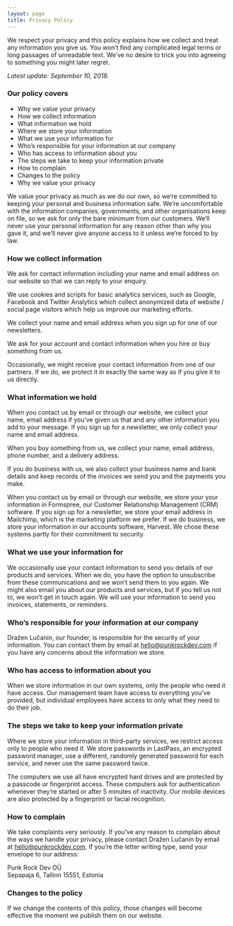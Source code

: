 ```yaml
---
layout: page
title: Privacy Policy
---
```


We respect your privacy and this policy explains how we collect and treat any information you give us. You won’t find any complicated legal terms or long passages of unreadable text. We’ve no desire to trick you into agreeing to something you might later regret.

*Latest update: September 10, 2018.*

### Our policy covers

- Why we value your privacy
- How we collect information
- What information we hold
- Where we store your information
- What we use your information for
- Who’s responsible for your information at our company
- Who has access to information about you
- The steps we take to keep your information private
- How to complain
- Changes to the policy
- Why we value your privacy

We value your privacy as much as we do our own, so we’re committed to keeping your personal and business information safe. We’re uncomfortable with the information companies, governments, and other organisations keep on file, so we ask for only the bare minimum from our customers. We’ll never use your personal information for any reason other than why you gave it, and we’ll never give anyone access to it unless we’re forced to by law.

### How we collect information

We ask for contact information including your name and email address on our website so that we can reply to your enquiry.

We use cookies and scripts for basic analytics services, such as Google, Facebook and Twitter Analytics which collect anonymized data of website / social page visitors which help us improve our marketing efforts.

We collect your name and email address when you sign up for one of our newsletters.

We ask for your account and contact information when you hire or buy something from us.

Occasionally, we might receive your contact information from one of our partners. If we do, we protect it in exactly the same way as if you give it to us directly.

### What information we hold

When you contact us by email or through our website, we collect your name, email address if you’ve given us that and any other information you add to your message.
If you sign up for a newsletter, we only collect your name and email address.

When you buy something from us, we collect your name, email address, phone number, and a delivery address.

If you do business with us, we also collect your business name and bank details and keep records of the invoices we send you and the payments you make.

When you contact us by email or through our website, we store your your information in Formspree, our Customer Relationship Management (CRM) software. If you sign up for a newsletter, we store your email address in Mailchimp, which is the marketing platform we prefer. If we do business, we store your information in our accounts software, Harvest. We chose these systems partly for their commitment to security.

### What we use your information for

We occasionally use your contact information to send you details of our products and services. When we do, you have the option to unsubscribe from these communications and we won’t send them to you again. We might also email you about our products and services, but if you tell us not to, we won’t get in touch again. We will use your information to send you invoices, statements, or reminders.

### Who’s responsible for your information at our company

Dražen Lučanin, our founder, is responsible for the security of your information. You can contact them by email at <hello@punkrockdev.com> if you have any concerns about the information we store.

### Who has access to information about you

When we store information in our own systems, only the people who need it have access. Our management team have access to everything you’ve provided, but individual employees have access to only what they need to do their job.

### The steps we take to keep your information private

Where we store your information in third-party services, we restrict access only to people who need it. We store passwords in LastPass, an encrypted password manager, use a different, randomly generated password for each service, and never use the same password twice.

The computers we use all have encrypted hard drives and are protected by a passcode or fingerprint access. These computers ask for authentication whenever they’re started or after 5 minutes of inactivity. Our mobile devices are also protected by a fingerprint or facial recognition.

### How to complain

We take complaints very seriously. If you’ve any reason to complain about the ways we handle your privacy, please contact Dražen Lučanin by email at <hello@punkrockdev.com>. If you’re the letter writing type, send your envelope to our address:

Punk Rock Dev OÜ<br/>
Sepapaja 6, Tallinn 15551, Estonia

### Changes to the policy

If we change the contents of this policy, those changes will become effective the moment we publish them on our website.
